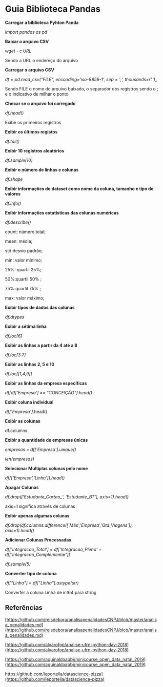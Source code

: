 # Guia Biblioteca Pandas

**Carregar a biblioteca Pyhton Panda**

*import pandas as pd*





**Baixar o arquivo CSV**

*wget - c URL*

Sendo a URL o endereço do arquivo





**Carregar o arquivo CSV**

*df = pd.read_csv("FILE", enconding='iso-8859-1', sep = ';', thousands=r'.')_*

Sendo FILE o nome do arquivo baixado, o separador dos registros sendo o ; e o indicativo de milhar o ponto.





**Checar se o arquivo foi carregado**

*df.head()*

Exibe os primeiros registros





**Exibir os últimos registos**

*df.tail()*





**Exibir 10 registros aleatórios**

*df.sample(10)*





**Exibir o número de linhas e colunas**

*df.shape*





**Exibir informações do dataset como nome da coluna, tamanho e tipo de valores**

*df.info()*





**Exibir informações estatísticas das colunas numéricas**

*df.describe()*

count: número total; 

mean: média; 

std:desvio padrão; 

min: valor mínimo; 

25%: quartil 25%; 

50%:quartil 50% ; 

75%:quartil 75% ; 

max: valor máximo;





**Exibir tipos de dados das colunas**

*df.dtypes*





**Exibir a sétima linha**

*df.loc[6]*





**Exibir as linhas a partir da 4 até a 8**

*df.loc[3:7]*





**Exibir as linhas 2, 5 e 10**

*df.loc[[1,4,9]]*





**Exibir as linhas da empresa específicas**

*df[df['Empresa'] == "CONCEIÇÃO"].head()*





**Exibir coluna individual**

*df['Empresa']*.head()





**Exibir as colunas**

df.columns





**Exibir a quantidade de empresas únicas**

*empresas = df['Empresa'].unique()*

*len(empresas)*





**Selecionar Multiplas colunas pelo nome**

*df[['Empresa','Linha']].head()*





**Apagar Colunas**

*df.drop(['Estudante_Cartao_', 'Estudante_BT'], axis=1).head()*

axis=1 significa através de colunas





**Exibir apenas algumas colunas**

*df.drop(df.columns.difference(['Mês','Empresa','Qtd_Viagens']), axis=1).head()*





**Adicionar Colunas Processadas**

*df['Integracao_Total'] = df['Integracao_Plena' + df['Integracao_Complementar']]*

*df.sample(5)*





**Converter tipo de coluna**

*df["Linha"] = df["Linha"].astype(str)*

Converter a coluna Linha de int64 para string



## Referências

[https://github.com/reisdebora/analisapenalidadesCNPJ/blob/master/analisa_penalidades.md](https://github.com/reisdebora/analisapenalidadesCNPJ/blob/master/analisa_penalidades.md)

[https://github.com/alvarofpp/analise-ufrn-python-day-2018](https://github.com/alvarofpp/analise-ufrn-python-day-2018)

[https://github.com/aguinaldoabbj/minicourse_open_data_natal_2019](https://github.com/aguinaldoabbj/minicourse_open_data_natal_2019)

https://github.com/leportella/datascience-pizza](https://github.com/leportella/datascience-pizza)
